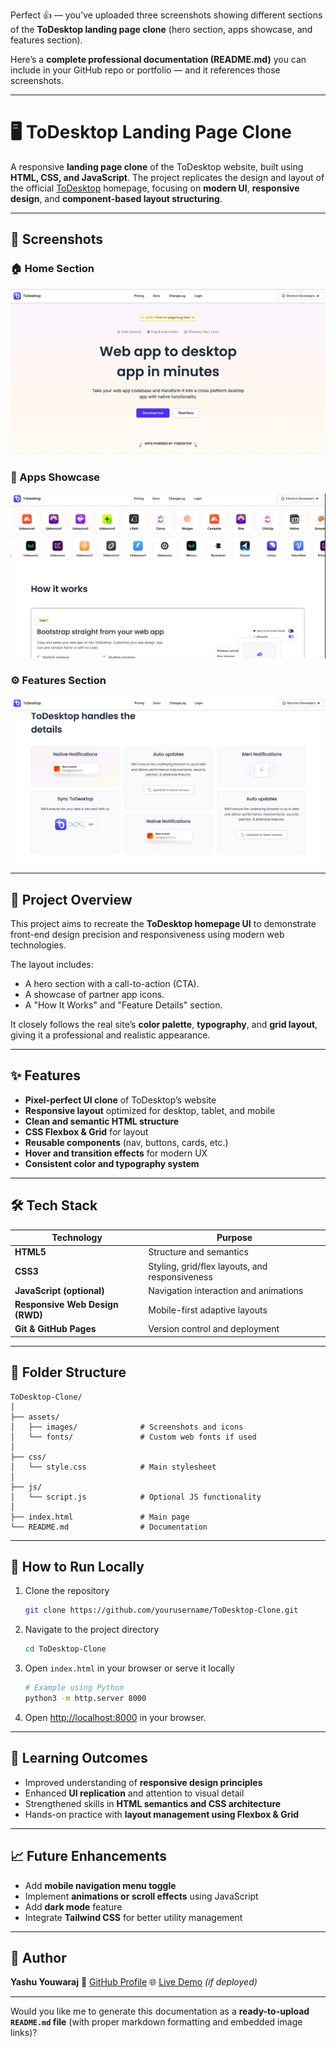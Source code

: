 Perfect 👍 — you’ve uploaded three screenshots showing different sections of the **ToDesktop landing page clone** (hero section, apps showcase, and features section).

Here’s a **complete professional documentation (README.md)** you can include in your GitHub repo or portfolio — and it references those screenshots.

---

# 🖥️ ToDesktop Landing Page Clone

A responsive **landing page clone** of the ToDesktop website, built using **HTML, CSS, and JavaScript**. The project replicates the design and layout of the official [ToDesktop](https://www.todesktop.com) homepage, focusing on **modern UI**, **responsive design**, and **component-based layout structuring**.

---

## 📸 Screenshots

### 🏠 Home Section

![Home Section](./LANDING.png)

### 💼 Apps Showcase

![Apps Showcase](./MID.png)

### ⚙️ Features Section

![Features Section](./LAST.png)

---

## 🚀 Project Overview

This project aims to recreate the **ToDesktop homepage UI** to demonstrate front-end design precision and responsiveness using modern web technologies.

The layout includes:

* A hero section with a call-to-action (CTA).
* A showcase of partner app icons.
* A "How It Works" and "Feature Details" section.

It closely follows the real site’s **color palette**, **typography**, and **grid layout**, giving it a professional and realistic appearance.

---

## ✨ Features

* **Pixel-perfect UI clone** of ToDesktop’s website
* **Responsive layout** optimized for desktop, tablet, and mobile
* **Clean and semantic HTML structure**
* **CSS Flexbox & Grid** for layout
* **Reusable components** (nav, buttons, cards, etc.)
* **Hover and transition effects** for modern UX
* **Consistent color and typography system**

---

## 🛠️ Tech Stack

| Technology                      | Purpose                                        |
| ------------------------------- | ---------------------------------------------- |
| **HTML5**                       | Structure and semantics                        |
| **CSS3**                        | Styling, grid/flex layouts, and responsiveness |
| **JavaScript (optional)**       | Navigation interaction and animations          |
| **Responsive Web Design (RWD)** | Mobile-first adaptive layouts                  |
| **Git & GitHub Pages**          | Version control and deployment                 |

---

## 📂 Folder Structure

```
ToDesktop-Clone/
│
├── assets/
│   ├── images/              # Screenshots and icons
│   └── fonts/               # Custom web fonts if used
│
├── css/
│   └── style.css            # Main stylesheet
│
├── js/
│   └── script.js            # Optional JS functionality
│
├── index.html               # Main page
└── README.md                # Documentation
```

---

## 🧭 How to Run Locally

1. Clone the repository

   ```bash
   git clone https://github.com/yourusername/ToDesktop-Clone.git
   ```

2. Navigate to the project directory

   ```bash
   cd ToDesktop-Clone
   ```

3. Open `index.html` in your browser or serve it locally

   ```bash
   # Example using Python
   python3 -m http.server 8000
   ```

4. Open [http://localhost:8000](http://localhost:8000) in your browser.

---

## 🧠 Learning Outcomes

* Improved understanding of **responsive design principles**
* Enhanced **UI replication** and attention to visual detail
* Strengthened skills in **HTML semantics and CSS architecture**
* Hands-on practice with **layout management using Flexbox & Grid**

---

## 📈 Future Enhancements

* Add **mobile navigation menu toggle**
* Implement **animations or scroll effects** using JavaScript
* Add **dark mode** feature
* Integrate **Tailwind CSS** for better utility management

---

## 👤 Author

**Yashu Youwaraj**
🔗 [GitHub Profile](https://github.com/yashuyouwaraj)
🌐 [Live Demo](https://yashuyouwaraj.github.io/ToDesktop-Clone/) *(if deployed)*

---

Would you like me to generate this documentation as a **ready-to-upload `README.md` file** (with proper markdown formatting and embedded image links)?
